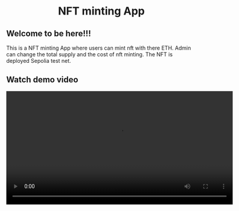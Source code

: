 <h1 align="center">
  NFT minting App
</h1>

## Welcome to be here!!!

This is a NFT minting App where users can mint nft with there ETH.
Admin can change the total supply and the cost of nft minting.
The NFT is deployed Sepolia test net.

## Watch demo video

<!-- [![Watch the video](https://raw.githubusercontent.com/0xExp-po/nft-mint-app-example/main/public/nft-minting-including-admin.png)](https://raw.githubusercontent.com/0xExp-po/nft-mint-app-example/main/public/nft-minting-including-admin.mp4) -->

<video width="600" controls>
  <source src="https://raw.githubusercontent.com/0xExp-po/nft-mint-app-example/main/public/nft-minting-including-admin.mp4" type="video/mp4">
  Your browser does not support the video tag.
</video>